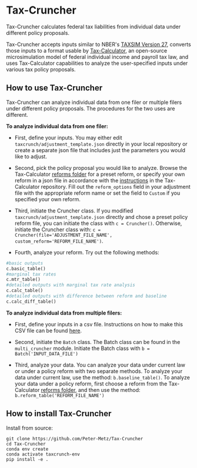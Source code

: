 # Tax-Cruncher

Tax-Cruncher calculates federal tax liabilities from individual data under different policy proposals. 

Tax-Cruncher accepts  inputs similar to NBER's [TAXSIM Version 27](https://users.nber.org/~taxsim/taxsim27/), converts those inputs to a format usable by [Tax-Calculator](https://github.com/PSLmodels/Tax-Calculator), an open-source microsimulation model of federal individual income and payroll tax law, and uses Tax-Calculator capabilities to analyze the user-specified inputs under various tax policy proposals.

How to use Tax-Cruncher
------------
Tax-Cruncher can analyze individual data from one filer or multiple filers under different policy proposals. The procedures for the two uses are different.

**To analyze individual data from one filer:** 

- First, define your inputs. You may either edit `taxcrunch/adjustment_template.json` directly in your local repository or create a separate json file that includes just the parameters you would like to adjust.

- Second, pick the policy proposal you would like to analyze. Browse the Tax-Calculator [reforms folder](https://github.com/PSLmodels/Tax-Calculator/tree/master/taxcalc/reforms) for a preset reform, or specify your own reform in a json file in accordance with the [instructions](https://github.com/PSLmodels/Tax-Calculator/blob/master/taxcalc/reforms/REFORMS.md#how-to-specify-a-tax-reform-in-a-json-policy-reform-file) in the Tax-Calculator repository. Fill out the `reform_options` field in your adjustment file with the appropriate reform name or set the field to `Custom` if you specified your own reform.

- Third, initiate the Cruncher class. If you modified `taxcrunch/adjustment_template.json` directly and chose a preset policy reform file, you can initiate the class with `c = Cruncher()`. Otherwise, initiate the Cruncher class with: 
`c = Cruncher(file='ADJUSTMENT_FILE_NAME', custom_reform='REFORM_FILE_NAME')`.

- Fourth, analyze your reform. Try out the following methods:
```python
#basic outputs
c.basic_table()
#marginal tax rates
c.mtr_table()
#detailed outputs with marginal tax rate analysis 
c.calc_table()
#detailed outputs with difference between reform and baseline
c.calc_diff_table()
```

**To analyze individual data from multiple filers:**

- First, define your inputs in a csv file. Instructions on how to make this CSV file can be found [here](docs/INPUT_INSTRUCTIONS.md).

- Second, initiate the `Batch` class. The Batch class can be found in the `multi_cruncher` module. Initiate the Batch class with `b = Batch('INPUT_DATA_FILE')`

- Third, analyze your data. You can analyze your data under current law or under a policy reform with two separate methods. To analyze your data under current law, use the method: `b.baseline_table()`. To analyze your data under a policy reform, first choose a reform from the Tax-Calculator [reforms folder](https://github.com/PSLmodels/Tax-Calculator/tree/master/taxcalc/reforms), and then use the method:
`b.reform_table('REFORM_FILE_NAME')`

How to install Tax-Cruncher
-------------
Install from source:

```
git clone https://github.com/Peter-Metz/Tax-Cruncher
cd Tax-Cruncher
conda env create
conda activate taxcrunch-env
pip install -e .
```

